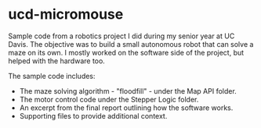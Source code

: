# ucd-micromouse
Sample code from a robotics project I did during my senior year at UC Davis. The objective was to build a small autonomous robot that can solve a maze on its own. I mostly worked on the software side of the project, but helped with the hardware too.

The sample code includes:
* The maze solving algorithm - "floodfill" - under the Map API folder.
* The motor control code under the Stepper Logic folder.
* An excerpt from the final report outlining how the software works.
* Supporting files to provide additional context.
